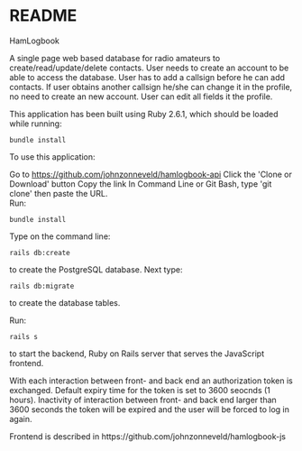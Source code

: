 # README

HamLogbook

<p>A single page web based database for radio amateurs to create/read/update/delete contacts. User needs to create an account to be able to access the database. User has to add a callsign before he can add contacts. If user obtains another callsign he/she can change it in the profile, no need to create an new account. User can edit all fields it the profile.</p>

<p>This application has been built using Ruby 2.6.1, which should be loaded while running:</p> 
<pre><code>bundle install</code></pre>

<p>To use this application:

Go to https://github.com/johnzonneveld/hamlogbook-api
Click the 'Clone or Download' button
Copy the link
In Command Line or Git Bash, type 'git clone' then paste the URL.<br>
Run:</p> 
<pre><code>bundle install</code></pre>
<p>Type on the command line:</p> 
<pre><code>rails db:create</code></pre> 
<p>to create the PostgreSQL database. Next type: </p>
<pre><code>rails db:migrate</code></pre> 
<p>to create the database tables.</p>

<p>Run:</p> 
<pre><code>rails s</code></pre> 
<p>to start the backend, Ruby on Rails server that serves the JavaScript frontend.</p>

<p>With each interaction between front- and back end an authorization token is exchanged. Default expiry time for the token is set to 3600 seocnds (1 hours). Inactivity of interaction between front- and back end larger than 3600 seconds the token will be expired and the user will be forced to log in again.</p>

<p>Frontend is described in https://github.com/johnzonneveld/hamlogbook-js</p>

